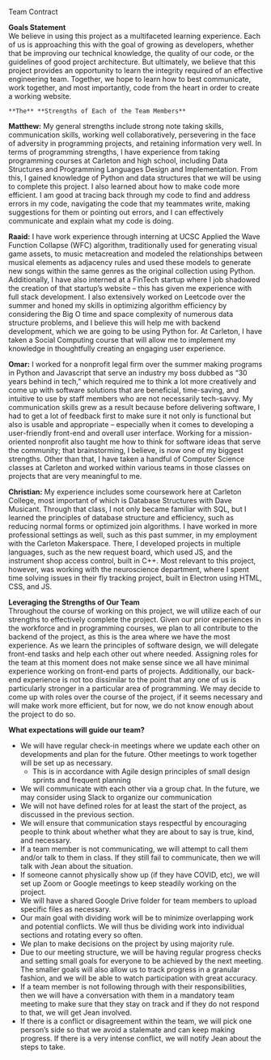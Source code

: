 Team Contract

**Goals Statement**  
We believe in using this project as a multifaceted learning experience. Each of us is approaching this with the goal of growing as developers, whether that be improving our technical knowledge, the quality of our code, or the guidelines of good project architecture. But ultimately, we believe that this project provides an opportunity to learn the integrity required of an effective engineering team. Together, we hope to learn how to best communicate, work together, and most importantly, code from the heart in order to create a working website.

	**The** **Strengths of Each of the Team Members**  
**Matthew:** My general strengths include strong note taking skills, communication skills, working well collaboratively, persevering in the face of adversity in programming projects, and retaining information very well. In terms of programming strengths, I have experience from taking programming courses at Carleton and high school, including Data Structures and Programming Languages Design and Implementation. From this, I gained knowledge of Python and data structures that we will be using to complete this project. I also learned about how to make code more efficient. I am good at tracing back through my code to find and address errors in my code, navigating the code that my teammates write, making suggestions for them or pointing out errors, and I can effectively communicate and explain what my code is doing. 

**Raaid:** I have work experience through interning at UCSC Applied the Wave Function Collapse (WFC) algorithm, traditionally used for generating visual game assets, to music metacreation and modeled the relationships between musical elements as adjacency rules and used these models to generate new songs within the same genres as the original collection using Python. Additionally, I have also interned at a FinTech startup where I job shadowed the creation of that startup’s website – this has given me experience with full stack development. I also extensively worked on Leetcode over the summer and honed my skills in optimizing algorithm efficiency by considering the Big O time and space complexity of numerous data structure problems, and I believe this will help me with backend development, which we are going to be using Python for. At Carleton, I have taken a Social Computing course that will allow me to implement my knowledge in thoughtfully creating an engaging user experience.

**Omar:** I worked for a nonprofit legal firm over the summer making programs in Python and Javascript that serve an industry my boss dubbed as “30 years behind in tech,” which required me to think a lot more creatively and come up with software solutions that are beneficial, time-saving, and intuitive to use by staff members who are not necessarily tech-savvy. My communication skills grew as a result because before delivering software, I had to get a lot of feedback first to make sure it not only is functional but also is usable and appropriate – especially when it comes to developing a user-friendly front-end and overall user interface. Working for a mission-oriented nonprofit also taught me how to think for software ideas that serve the community; that brainstorming, I believe, is now one of my biggest strengths. Other than that, I have taken a handful of Computer Science classes at Carleton and worked within various teams in those classes on projects that are very meaningful to me.

**Christian:** My experience includes some coursework here at Carleton College, most important of which is Database Structures with Dave Musicant. Through that class, I not only became familiar with SQL, but I learned the principles of database structure and efficiency, such as reducing normal forms or optimized join algorithms. I have worked in more professional settings as well, such as this past summer, in my employment with the Carleton Makerspace. There, I developed projects in multiple languages, such as the new request board, which used JS, and the instrument shop access control, built in C++. Most relevant to this project, however, was working with the neuroscience department, where I spent time solving issues in their fly tracking project, built in Electron using HTML, CSS, and JS. 

**Leveraging the Strengths of Our Team**  
	Throughout the course of working on this project, we will utilize each of our strengths to effectively complete the project. Given our prior experiences in the workforce and in programming courses, we plan to all contribute to the backend of the project, as this is the area where we have the most experience.  As we learn the principles of software design, we will delegate front-end tasks and help each other out where needed. Assigning roles for the team at this moment does not make sense since we all have minimal experience working on front-end parts of projects. Additionally, our back-end experience is not too dissimilar to the point that any one of us is particularly stronger in a particular area of programming. We may decide to come up with roles over the course of the project, if it seems necessary and will make work more efficient, but for now, we do not know enough about the project to do so.

**What expectations will guide our team?**

* We will have regular check-in meetings where we update each other on developments and plan for the future. Other meetings to work together will be set up as necessary.  
  * This is in accordance with Agile design principles of small design sprints and frequent planning  
* We will communicate with each other via a group chat. In the future, we may consider using Slack to organize our communication  
* We will not have defined roles for at least the start of the project, as discussed in the previous section.  
* We will ensure that communication stays respectful by encouraging people to think about whether what they are about to say is true, kind, and necessary.  
* If a team member is not communicating, we will attempt to call them and/or talk to them in class. If they still fail to communicate, then we will talk with Jean about the situation.  
* If someone cannot physically show up (if they have COVID, etc), we will set up Zoom or Google meetings to keep steadily working on the project.  
* We will have a shared Google Drive folder for team members to upload specific files as necessary.  
* Our main goal with dividing work will be to minimize overlapping work and potential conflicts. We will thus be dividing work into individual sections and rotating every so often.  
* We plan to make decisions on the project by using majority rule.   
* Due to our meeting structure, we will be having regular progress checks and setting small goals for everyone to be achieved by the next meeting. The smaller goals will also allow us to track progress in a granular fashion, and we will be able to watch participation with great accuracy.  
* If a team member is not following through with their responsibilities, then we will have a conversation with them in a mandatory team meeting to make sure that they stay on track and if they do not respond to that, we will get Jean involved.  
* If there is a conflict or disagreement within the team, we will pick one person’s side so that we avoid a stalemate and can keep making progress. If there is a very intense conflict, we will notify Jean about the steps to take.

